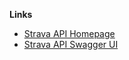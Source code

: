 **Links**

* [Strava API Homepage](https://developers.strava.com/) 
* [Strava API Swagger UI](https://developers.strava.com/playground/#/Athletes/getLoggedInAthlete)
